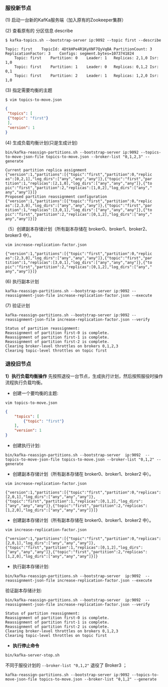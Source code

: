 ### 服役新节点

(1) 启动一台新的KafKa服务端（加入原有的Zookeeper集群）

(2) 查看原有的 分区信息 describe

```shell
$ kafka-topics.sh --bootstrap-server ip:9092 --topic first --describe

Topic: first	TopicId: 4DtkHPe4R1KyXNF7QyVqBA	PartitionCount: 3	ReplicationFactor: 3	Configs: segment.bytes=1073741824
	Topic: first	Partition: 0	Leader: 1	Replicas: 2,1,0	Isr: 1,0
	Topic: first	Partition: 1	Leader: 0	Replicas: 0,1,2	Isr: 0,1
	Topic: first	Partition: 2	Leader: 1	Replicas: 1,2,0	Isr: 1,0
```

(3) 指定需要均衡的主题

```shell
$ vim topics-to-move.json
```

```json
{
 "topics": [
 {"topic": "first"}
 ],
 "version": 1
}
```

(4) 生成负载均衡计划(只是生成计划)

```shell
bin/kafka-reassign-partitions.sh --bootstrap-server ip:9092 --topics-to-move-json-file topics-to-move.json --broker-list "0,1,2,3" --generate
```

```shell
Current partition replica assignment
{"version":1,"partitions":[{"topic":"first","partition":0,"replic
as":[0,2,1],"log_dirs":["any","any","any"]},{"topic":"first","par
tition":1,"replicas":[2,1,0],"log_dirs":["any","any","any"]},{"to
pic":"first","partition":2,"replicas":[1,0,2],"log_dirs":["any","
any","any"]}]}
Proposed partition reassignment configuration
{"version":1,"partitions":[{"topic":"first","partition":0,"replic
as":[2,3,0],"log_dirs":["any","any","any"]},{"topic":"first","par
tition":1,"replicas":[3,0,1],"log_dirs":["any","any","any"]},{"to
pic":"first","partition":2,"replicas":[0,1,2],"log_dirs":["any","
any","any"]}]}
```

（5）创建副本存储计划（所有副本存储在 broker0、broker1、broker2、broker3 中）。

```shell
vim increase-replication-factor.json
```

```shell
{"version":1,"partitions":[{"topic":"first","partition":0,"replic
as":[2,3,0],"log_dirs":["any","any","any"]},{"topic":"first","par
tition":1,"replicas":[3,0,1],"log_dirs":["any","any","any"]},{"to
pic":"first","partition":2,"replicas":[0,1,2],"log_dirs":["any","
any","any"]}]}
```

(6) 执行副本计划

```shell
kafka-reassign-partitions.sh --bootstrap-server ip:9092 --reassignment-json-file increase-replication-factor.json --execute
```

(7) 验证计划

```shell
kafka-reassign-partitions.sh --bootstrap-server ip:9092 --reassignment-json-file increase-replication-factor.json --verify
```

```shell
Status of partition reassignment:
Reassignment of partition first-0 is complete.
Reassignment of partition first-1 is complete.
Reassignment of partition first-2 is complete.
Clearing broker-level throttles on brokers 0,1,2,3
Clearing topic-level throttles on topic first
```

### 退役旧节点

**1）执行负载均衡操作**
先按照退役一台节点，生成执行计划，然后按照服役时操作流程执行负载均衡。

- 创建一个要均衡的主题:

```shell
vim topics-to-move.json
```

```json
{
	"topics": [
		{"topic": "first"}
	],
	"version": 1
}
```

- 创建执行计划:

```shell
bin/kafka-reassign-partitions.sh --bootstrap-server  ip:9092  --topics-to-move-json-file topics-to-move.json --broker-list "0,1,2" --generate
```

- 创建副本存储计划（所有副本存储在 broker0、broker1、broker2 中）。

```shell
vim increase-replication-factor.json

{"version":1,"partitions":[{"topic":"first","partition":0,"replicas":[2,0,1],"log_dirs":["any","any","any"]},{"topic":"first","partition":1,"replicas":[0,1,2],"log_dirs":["any","any","any"]},{"topic":"first","partition":2,"replicas":[1,2,0],"log_dirs":["any","any","any"]}]}
```

- 创建副本存储计划（所有副本存储在 broker0、broker1、broker2 中）。

```shell
vim increase-replication-factor.json

{"version":1,"partitions":[{"topic":"first","partition":0,"replicas":[2,0,1],"log_dirs":["any","any","any"]},{"topic":"first","partition":1,"replicas":[0,1,2],"log_dirs":["any","any","any"]},{"topic":"first","partition":2,"replicas":[1,2,0],"log_dirs":["any","any","any"]}]}
```

- 执行副本存储计划:

```shell
bin/kafka-reassign-partitions.sh --bootstrap-server  ip:9092  --reassignment-json-file increase-replication-factor.json --execute
```

验证副本存储计划:

```shell
bin/kafka-reassign-partitions.sh --bootstrap-server  ip:9092  --reassignment-json-file increase-replication-factor.json --verify

Status of partition reassignment:
Reassignment of partition first-0 is complete.
Reassignment of partition first-1 is complete.
Reassignment of partition first-2 is complete.
Clearing broker-level throttles on brokers 0,1,2,3
Clearing topic-level throttles on topic first
```

- **执行停止命令**

```shell
bin/kafka-server-stop.sh
```

不同于服役计划的 `--broker-list "0,1,2"` 退役了 Broker3 ；

```shell
kafka-reassign-partitions.sh --bootstrap-server ip:9092 --topics-to-move-json-file topics-to-move.json --broker-list "0,1,2" --generate
```



